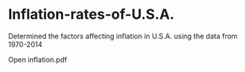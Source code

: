 # Inflation-rates-of-U.S.A.
Determined the factors affecting inflation in U.S.A. using the data from 1970-2014


Open inflation.pdf
